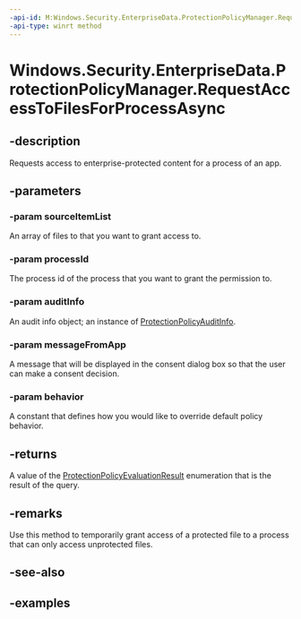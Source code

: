 ```yaml
---
-api-id: M:Windows.Security.EnterpriseData.ProtectionPolicyManager.RequestAccessToFilesForProcessAsync(Windows.Foundation.Collections.IIterable{Windows.Storage.IStorageItem},System.UInt32,Windows.Security.EnterpriseData.ProtectionPolicyAuditInfo,System.String,Windows.Security.EnterpriseData.ProtectionPolicyRequestAccessBehavior)
-api-type: winrt method
---
```


<!-- Method syntax.
public IAsyncOperation<ProtectionPolicyEvaluationResult> ProtectionPolicyManager.RequestAccessToFilesForProcessAsync(IIterable<IStorageItem> sourceItemList, UInt32 processId, ProtectionPolicyAuditInfo auditInfo, String messageFromApp, ProtectionPolicyRequestAccessBehavior behavior)
-->

# Windows.Security.EnterpriseData.ProtectionPolicyManager.RequestAccessToFilesForProcessAsync


## -description

Requests access to enterprise-protected content for a process of an app.

## -parameters

### -param sourceItemList

An array of files to that you want to grant access to.

### -param processId

The process id of the process that you want to grant the permission to.

### -param auditInfo

An audit info object; an instance of [ProtectionPolicyAuditInfo](protectionpolicyauditinfo.md).

### -param messageFromApp

A message that will be displayed in the consent dialog box so that the user can make a consent decision.

### -param behavior

A constant that defines how you would like to override default policy behavior.

## -returns

A value of the [ProtectionPolicyEvaluationResult](protectionpolicyevaluationresult.md) enumeration that is the result of the query.

## -remarks

Use this method to temporarily grant access of a protected file to a process that can only access unprotected files.

## -see-also

## -examples

